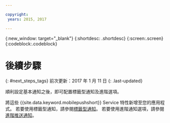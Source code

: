 ```yaml
---

copyright:
 years: 2015, 2017

---
```


{:new_window: target="_blank"}
{:shortdesc: .shortdesc}
{:screen:.screen}
{:codeblock:.codeblock}

# 後續步驟
{: #next_steps_tags}
前次更新：2017 年 1 月 11 日
{: .last-updated}

順利設定基本通知之後，即可配置標籤型通知及進階選項。

將這些 {{site.data.keyword.mobilepushshort}} Service 特性新增至您的應用程式。
若要使用標籤型通知，請參閱[標籤型通知](c_tag_basednotifications.html)。
若要使用進階通知選項，請參閱[進階推送通知](t_advance_badge_sound_payload.html)。

